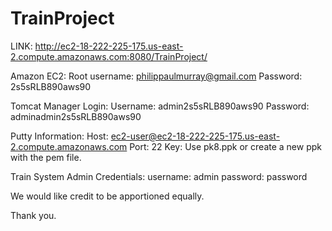 # TrainProject

LINK: http://ec2-18-222-225-175.us-east-2.compute.amazonaws.com:8080/TrainProject/

Amazon EC2:
Root username: philippaulmurray@gmail.com
Password: 2s5sRLB890aws90

Tomcat Manager Login:
Username: admin2s5sRLB890aws90
Password: adminadmin2s5sRLB890aws90

Putty Information:
Host: ec2-user@ec2-18-222-225-175.us-east-2.compute.amazonaws.com
Port: 22
Key: Use pk8.ppk or create a new ppk with the pem file.

Train System Admin Credentials:
username: admin
password: password


We would like credit to be apportioned equally.

Thank you.
